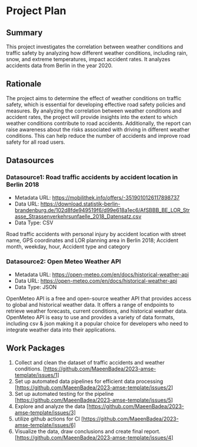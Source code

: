 # Project Plan

## Summary

<!-- Describe your data science project in max. 5 sentences. -->
This project investigates the correlation between weather conditions and traffic safety by analyzing how different weather conditions, including rain, snow, and extreme temperatures, impact accident rates. It analyzes accidents data from Berlin in the year 2020.

## Rationale

<!-- Outline the impact of the analysis, e.g. which pains it solves. -->
The project aims to determine the effect of weather conditions on traffic safety, which is essential for developing effective road safety policies and measures. By analyzing the correlation between weather conditions and accident rates, the project will provide insights into the extent to which weather conditions contribute to road accidents. Additionally, the report can raise awareness about the risks associated with driving in different weather conditions. This can help reduce the number of accidents and improve road safety for all road users.

## Datasources

<!-- Describe each datasources you plan to use in a section. Use the prefic "DatasourceX" where X is the id of the datasource. -->

### Datasource1: Road traffic accidents by accident location in Berlin 2018
* Metadata URL: https://mobilithek.info/offers/-3519010126117898737
* Data URL: https://download.statistik-berlin-brandenburg.de/102d8fde949519f6/d99e618a1ec6/AfSBBB_BE_LOR_Strasse_Strassenverkehrsunfaelle_2018_Datensatz.csv
* Data Type: CSV

Road traffic accidents with personal injury by accident location with street name, GPS coordinates and LOR planning area in Berlin 2018; Accident month, weekday, hour, Accident type and category

### Datasource2: Open Meteo Weather API
* Metadata URL: https://open-meteo.com/en/docs/historical-weather-api
* Data URL: https://open-meteo.com/en/docs/historical-weather-api
* Data Type: JSON

OpenMeteo API is a free and open-source weather API that provides access to global and historical weather data. It offers a range of endpoints to retrieve weather forecasts, current conditions, and historical weather data. OpenMeteo API is easy to use and provides a variety of data formats, including csv & json making it a popular choice for developers who need to integrate weather data into their applications.



## Work Packages

<!-- List of work packages ordered sequentially, each pointing to an issue with more details. -->

1. Collect and clean the dataset of traffic accidents and weather conditions. [https://github.com/MaeenBadea/2023-amse-template/issues/1]
2. Set up automated data pipelines for efficient data processing [https://github.com/MaeenBadea/2023-amse-template/issues/2]
3. Set up automated testing for the pipeline [https://github.com/MaeenBadea/2023-amse-template/issues/5]
4. Explore and analyze the data [https://github.com/MaeenBadea/2023-amse-template/issues/3]
5. utilize github actions for CI [https://github.com/MaeenBadea/2023-amse-template/issues/6]
6. Visualize the data, draw conclusions and create final report. [https://github.com/MaeenBadea/2023-amse-template/issues/4]

